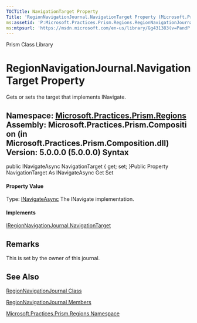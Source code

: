 ```yaml
---
TOCTitle: NavigationTarget Property
Title: 'RegionNavigationJournal.NavigationTarget Property (Microsoft.Practices.Prism.Regions)'
ms:assetid: 'P:Microsoft.Practices.Prism.Regions.RegionNavigationJournal.NavigationTarget'
ms:mtpsurl: 'https://msdn.microsoft.com/en-us/library/Gg431383(v=PandP.50)'
---
```


Prism Class Library

RegionNavigationJournal.NavigationTarget Property
=====================================================

Gets or sets the target that implements INavigate.

**Namespace:** [Microsoft.Practices.Prism.Regions](https://msdn.microsoft.com/n:microsoft.practices.prism.regions)
**Assembly:** Microsoft.Practices.Prism.Composition (in Microsoft.Practices.Prism.Composition.dll) Version: 5.0.0.0 (5.0.0.0)
Syntax
------

<span id="syntaxToggle"></span>public INavigateAsync NavigationTarget { get; set; }Public Property NavigationTarget As INavigateAsync Get Set
#### Property Value

Type: [INavigateAsync](https://msdn.microsoft.com/t:microsoft.practices.prism.regions.inavigateasync)
The INavigate implementation.
#### Implements

[IRegionNavigationJournal.NavigationTarget](https://msdn.microsoft.com/p:microsoft.practices.prism.regions.iregionnavigationjournal.navigationtarget)

Remarks
-------

<span id="remarksToggle"></span> This is set by the owner of this journal.

See Also
--------

<span id="seeAlsoToggle"></span>
[RegionNavigationJournal Class](https://msdn.microsoft.com/t:microsoft.practices.prism.regions.regionnavigationjournal)

[RegionNavigationJournal Members](https://msdn.microsoft.com/allmembers.t:microsoft.practices.prism.regions.regionnavigationjournal)

[Microsoft.Practices.Prism.Regions Namespace](https://msdn.microsoft.com/n:microsoft.practices.prism.regions)
